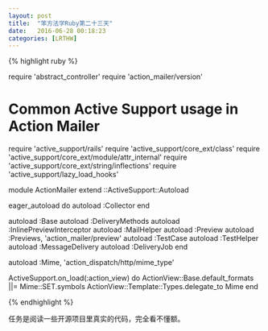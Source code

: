 ```yaml
---
layout: post
title:  "笨方法学Ruby第二十三天"
date:   2016-06-28 00:18:23
categories: [LRTHW]
---
```


{% highlight ruby %}

require 'abstract_controller'
require 'action_mailer/version'

# Common Active Support usage in Action Mailer
require 'active_support/rails'
require 'active_support/core_ext/class'
require 'active_support/core_ext/module/attr_internal'
require 'active_support/core_ext/string/inflections'
require 'active_support/lazy_load_hooks'

module ActionMailer
  extend ::ActiveSupport::Autoload

  eager_autoload do
    autoload :Collector
  end

  autoload :Base
  autoload :DeliveryMethods
  autoload :InlinePreviewInterceptor
  autoload :MailHelper
  autoload :Preview
  autoload :Previews, 'action_mailer/preview'
  autoload :TestCase
  autoload :TestHelper
  autoload :MessageDelivery
  autoload :DeliveryJob
end

autoload :Mime, 'action_dispatch/http/mime_type'

ActiveSupport.on_load(:action_view) do
  ActionView::Base.default_formats ||= Mime::SET.symbols
  ActionView::Template::Types.delegate_to Mime
end

{% endhighlight %}

任务是阅读一些开源项目里真实的代码，完全看不懂额。


